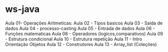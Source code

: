# ws-java

Aula 01- Operações Aritmeticas:
Aula 02 - Tipos basicos
Aula 03 - Saida de dados
Aula 04 - processo-casting
Aula 05 - Entrada de dados
Aula 06 - Funções matematicas
Aula 08 - Operadores (logicos,comparativos)
Aula 09 - Estrutura condicional
Aula 10 - Estrutura repetição
Aula 11 - Intro Orientação Objetos
Aula 12 - Construtores
Aula 13 - Array_list (Coleções)